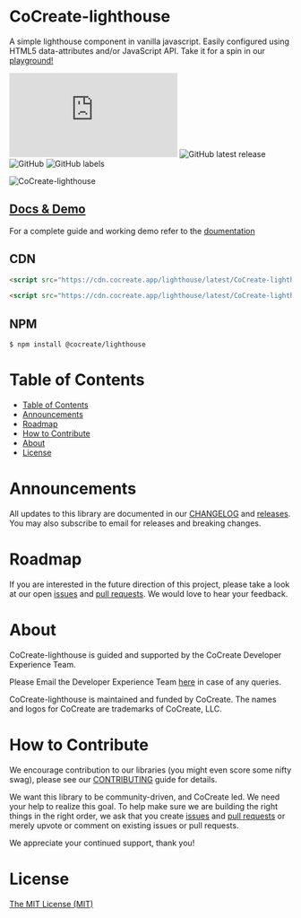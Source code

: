 # CoCreate-lighthouse

A simple lighthouse component in vanilla javascript. Easily configured using HTML5 data-attributes and/or JavaScript API. Take it for a spin in our [playground!](https://cocreate.app/docs/lighthouse)

![GitHub file size in bytes](https://img.shields.io/github/size/CoCreate-app/CoCreate-lighthouse/dist/CoCreate-lighthouse.min.js?label=minified%20size&style=for-the-badge)
![GitHub latest release](https://img.shields.io/github/v/release/CoCreate-app/CoCreate-lighthouse?style=for-the-badge)
![GitHub](https://img.shields.io/github/license/CoCreate-app/CoCreate-lighthouse?style=for-the-badge)
![GitHub labels](https://img.shields.io/github/labels/CoCreate-app/CoCreate-lighthouse/help%20wanted?style=for-the-badge)

![CoCreate-lighthouse](https://cdn.cocreate.app/docs/CoCreate-lighthouse.gif)

## [Docs & Demo](https://cocreate.app/docs/clone)

For a complete guide and working demo refer to the [doumentation](https://cocreate.app/docs/lighthouse)

## CDN

```html
<script src="https://cdn.cocreate.app/lighthouse/latest/CoCreate-lighthouse.min.js"></script>
```

```html
<script src="https://cdn.cocreate.app/lighthouse/latest/CoCreate-lighthouse.min.css"></script>
```

## NPM

```shell
$ npm install @cocreate/lighthouse
```

# Table of Contents

- [Table of Contents](#table-of-contents)
- [Announcements](#announcements)
- [Roadmap](#roadmap)
- [How to Contribute](#how-to-contribute)
- [About](#about)
- [License](#license)

<a name="announcements"></a>

# Announcements

All updates to this library are documented in our [CHANGELOG](https://github.com/CoCreate-app/CoCreate-lighthouse/blob/master/CHANGELOG.md) and [releases](https://github.com/CoCreate-app/CoCreate-lighthouse/releases). You may also subscribe to email for releases and breaking changes.

<a name="roadmap"></a>

# Roadmap

If you are interested in the future direction of this project, please take a look at our open [issues](https://github.com/CoCreate-app/CoCreate-lighthouse/issues) and [pull requests](https://github.com/CoCreate-app/CoCreate-lighthouse/pulls). We would love to hear your feedback.

<a name="about"></a>

# About

CoCreate-lighthouse is guided and supported by the CoCreate Developer Experience Team.

Please Email the Developer Experience Team [here](mailto:develop@cocreate.app) in case of any queries.

CoCreate-lighthouse is maintained and funded by CoCreate. The names and logos for CoCreate are trademarks of CoCreate, LLC.

<a name="contribute"></a>

# How to Contribute

We encourage contribution to our libraries (you might even score some nifty swag), please see our [CONTRIBUTING](https://github.com/CoCreate-app/CoCreate-lighthouse/blob/master/CONTRIBUTING.md) guide for details.

We want this library to be community-driven, and CoCreate led. We need your help to realize this goal. To help make sure we are building the right things in the right order, we ask that you create [issues](https://github.com/CoCreate-app/CoCreate-lighthouse/issues) and [pull requests](https://github.com/CoCreate-app/CoCreate-lighthouse/pulls) or merely upvote or comment on existing issues or pull requests.

We appreciate your continued support, thank you!

# License

[The MIT License (MIT)](https://github.com/CoCreate-app/CoCreate-lighthouse/blob/master/LICENSE)
